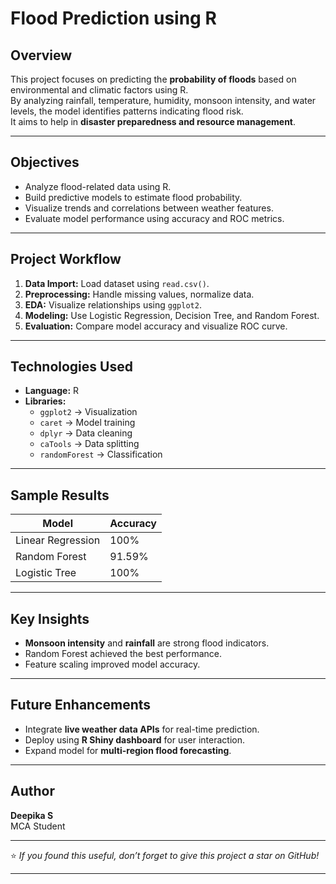 # Flood Prediction using R

## Overview
This project focuses on predicting the **probability of floods** based on environmental and climatic factors using R.  
By analyzing rainfall, temperature, humidity, monsoon intensity, and water levels, the model identifies patterns indicating flood risk.  
It aims to help in **disaster preparedness and resource management**.

---

## Objectives
- Analyze flood-related data using R.  
- Build predictive models to estimate flood probability.  
- Visualize trends and correlations between weather features.  
- Evaluate model performance using accuracy and ROC metrics.

---

## Project Workflow
1. **Data Import:** Load dataset using `read.csv()`.  
2. **Preprocessing:** Handle missing values, normalize data.  
3. **EDA:** Visualize relationships using `ggplot2`.  
4. **Modeling:** Use Logistic Regression, Decision Tree, and Random Forest.  
5. **Evaluation:** Compare model accuracy and visualize ROC curve.  

---

## Technologies Used
- **Language:** R  
- **Libraries:**  
  - `ggplot2` → Visualization  
  - `caret` → Model training  
  - `dplyr` → Data cleaning  
  - `caTools` → Data splitting  
  - `randomForest` → Classification


---

## Sample Results
| Model | Accuracy | 
|--------|-----------|
| Linear Regression | 100% |
| Random Forest | 91.59% | 
| Logistic Tree | 100% | 



---

## Key Insights
- **Monsoon intensity** and **rainfall** are strong flood indicators.  
- Random Forest achieved the best performance.  
- Feature scaling improved model accuracy.

---

## Future Enhancements
- Integrate **live weather data APIs** for real-time prediction.  
- Deploy using **R Shiny dashboard** for user interaction.  
- Expand model for **multi-region flood forecasting**.

---

## Author
**Deepika S**  
 MCA Student  

---

⭐ *If you found this useful, don’t forget to give this project a star on GitHub!*


---

